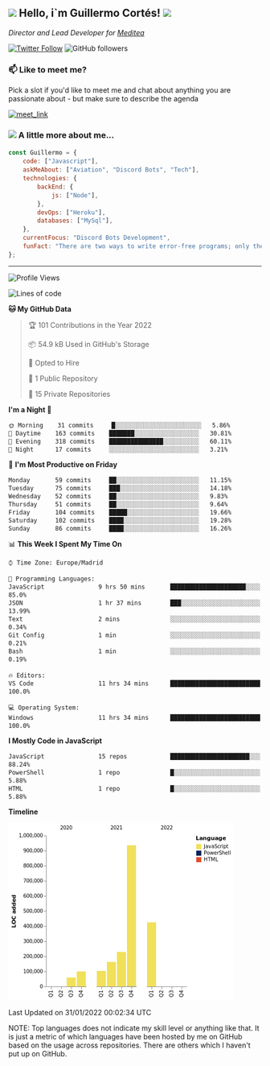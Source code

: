 <h2><img src="https://emojis.slackmojis.com/emojis/images/1531849430/4246/blob-sunglasses.gif?1531849430" width="30"/> Hello, i`m Guillermo Cortés! <img src="https://media.giphy.com/media/PiuVH04cd9JcmqqWKK/giphy.gif" width="50"></h2>
<p><em>Director and Lead Developer for <a href="https://mediteavirtual.es/">Meditea</a>
</em></p>

[![Twitter Follow](https://img.shields.io/twitter/follow/concara3443?label=Follow)](https://twitter.com/intent/follow?screen_name=concara3443)
![GitHub followers](https://img.shields.io/github/followers/concara3443?label=Follow&style=social)

### 📫 Like to meet me?

Pick a slot if you'd like to meet me and chat about anything you are passionate about - but make sure to describe the agenda

<a href="https://calendly.com/concara3443/15min" target="_blank"><img width="498" alt="meet_link" src="https://i.imgur.com/1ZwQj1h.png"></a>


### <img src="https://media.giphy.com/media/WFZvB7VIXBgiz3oDXE/giphy.gif" width="50"> A little more about me...  

```javascript
const Guillermo = {
    code: ["Javascript"],
    askMeAbout: ["Aviation", "Discord Bots", "Tech"],
    technologies: {
        backEnd: {
            js: ["Node"],
        },
        devOps: ["Heroku"],
        databases: ["MySql"],
    },
    currentFocus: "Discord Bots Development",
    funFact: "There are two ways to write error-free programs; only the third one works"
};
```

---

<!--START_SECTION:waka-->
![Profile Views](http://img.shields.io/badge/Profile%20Views-40-blue)

![Lines of code](https://img.shields.io/badge/From%20Hello%20World%20I%27ve%20Written-2%20Million%20lines%20of%20code-blue)

**🐱 My GitHub Data** 

> 🏆 101 Contributions in the Year 2022
 > 
> 📦 54.9 kB Used in GitHub's Storage 
 > 
> 💼 Opted to Hire
 > 
> 📜 1 Public Repository 
 > 
> 🔑 15 Private Repositories  
 > 
**I'm a Night 🦉** 

```text
🌞 Morning    31 commits     █░░░░░░░░░░░░░░░░░░░░░░░░   5.86% 
🌆 Daytime    163 commits    ███████░░░░░░░░░░░░░░░░░░   30.81% 
🌃 Evening    318 commits    ███████████████░░░░░░░░░░   60.11% 
🌙 Night      17 commits     ░░░░░░░░░░░░░░░░░░░░░░░░░   3.21%

```
📅 **I'm Most Productive on Friday** 

```text
Monday       59 commits     ██░░░░░░░░░░░░░░░░░░░░░░░   11.15% 
Tuesday      75 commits     ███░░░░░░░░░░░░░░░░░░░░░░   14.18% 
Wednesday    52 commits     ██░░░░░░░░░░░░░░░░░░░░░░░   9.83% 
Thursday     51 commits     ██░░░░░░░░░░░░░░░░░░░░░░░   9.64% 
Friday       104 commits    █████░░░░░░░░░░░░░░░░░░░░   19.66% 
Saturday     102 commits    ████░░░░░░░░░░░░░░░░░░░░░   19.28% 
Sunday       86 commits     ████░░░░░░░░░░░░░░░░░░░░░   16.26%

```


📊 **This Week I Spent My Time On** 

```text
⌚︎ Time Zone: Europe/Madrid

💬 Programming Languages: 
JavaScript               9 hrs 50 mins       █████████████████████░░░░   85.0% 
JSON                     1 hr 37 mins        ███░░░░░░░░░░░░░░░░░░░░░░   13.99% 
Text                     2 mins              ░░░░░░░░░░░░░░░░░░░░░░░░░   0.34% 
Git Config               1 min               ░░░░░░░░░░░░░░░░░░░░░░░░░   0.21% 
Bash                     1 min               ░░░░░░░░░░░░░░░░░░░░░░░░░   0.19%

🔥 Editors: 
VS Code                  11 hrs 34 mins      █████████████████████████   100.0%

💻 Operating System: 
Windows                  11 hrs 34 mins      █████████████████████████   100.0%

```

**I Mostly Code in JavaScript** 

```text
JavaScript               15 repos            ██████████████████████░░░   88.24% 
PowerShell               1 repo              █░░░░░░░░░░░░░░░░░░░░░░░░   5.88% 
HTML                     1 repo              █░░░░░░░░░░░░░░░░░░░░░░░░   5.88%

```


**Timeline**

![Chart not found](https://raw.githubusercontent.com/Concara3443/Concara3443/main/charts/bar_graph.png) 


 Last Updated on 31/01/2022 00:02:34 UTC
<!--END_SECTION:waka-->

NOTE: Top languages does not indicate my skill level or anything like that. It is just a metric of which languages have been hosted by me on GitHub based on the usage across repositories. There are others which I haven't put up on GitHub.
